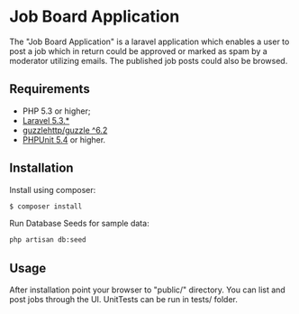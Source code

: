 Job Board Application
=====================

The "Job Board Application" is a laravel application which enables a user to post a job which in return could be approved or marked as spam by a moderator utilizing emails. The published job posts could also be browsed.

Requirements
------------

  * PHP 5.3 or higher;
  * [Laravel 5.3.*](https://github.com/laravel/laravel)
  * [guzzlehttp/guzzle ^6.2](https://packagist.org/packages/guzzlehttp/guzzle)
  * [PHPUnit 5.4](https://github.com/sebastianbergmann/phpunit) or higher.

Installation
------------


Install using composer:

```bash
$ composer install
```

Run Database Seeds for sample data:

```bash
php artisan db:seed
```

Usage
-----

After installation point your browser to "public/" directory. You can list and post jobs through the UI. UnitTests can be run in tests/ folder.